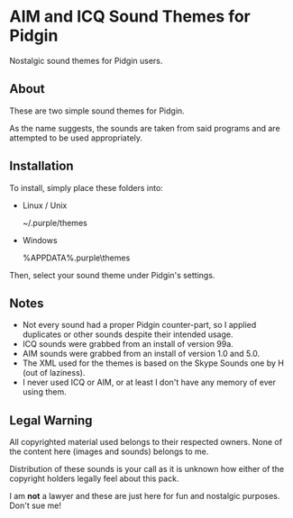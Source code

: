 AIM and ICQ Sound Themes for Pidgin
===================================

Nostalgic sound themes for Pidgin users.

About
-----

These are two simple sound themes for Pidgin. 

As the name suggests, the sounds are taken from said programs and are 
attempted to be used appropriately.

Installation
------------

To install, simply place these folders into:

- Linux / Unix

	~/.purple/themes

- Windows

	%APPDATA%\.purple\themes

Then, select your sound theme under Pidgin's settings.

Notes
-----

- Not every sound had a proper Pidgin counter-part, so I applied  
  duplicates or other sounds despite their intended usage.
- ICQ sounds were grabbed from an install of version 99a.
- AIM sounds were grabbed from an install of version 1.0 and 5.0.
- The XML used for the themes is based on the Skype Sounds one by H (out 
  of laziness).
- I never used ICQ or AIM, or at least I don't have any memory of ever 
  using them.

Legal Warning
-------------

All copyrighted material used belongs to their respected owners. None of 
the content here (images and sounds) belongs to me.

Distribution of these sounds is your call as it is unknown how either of 
the copyright holders legally feel about this pack.

I am **not** a lawyer and these are just here for fun and nostalgic 
purposes. Don't sue me!